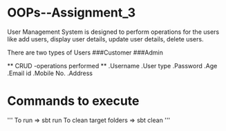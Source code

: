 # OOPs--Assignment_3
User Management System is designed to perform operations for the users like add users, display user details, update user details, delete users.

There are two types of Users
###Customer
###Admin


** CRUD -operations performed **
.Username
.User type
.Password
.Age
.Email id
.Mobile No.
.Address 


# Commands to execute
'''
To run =>  sbt run
To clean target folders => sbt clean
'''
